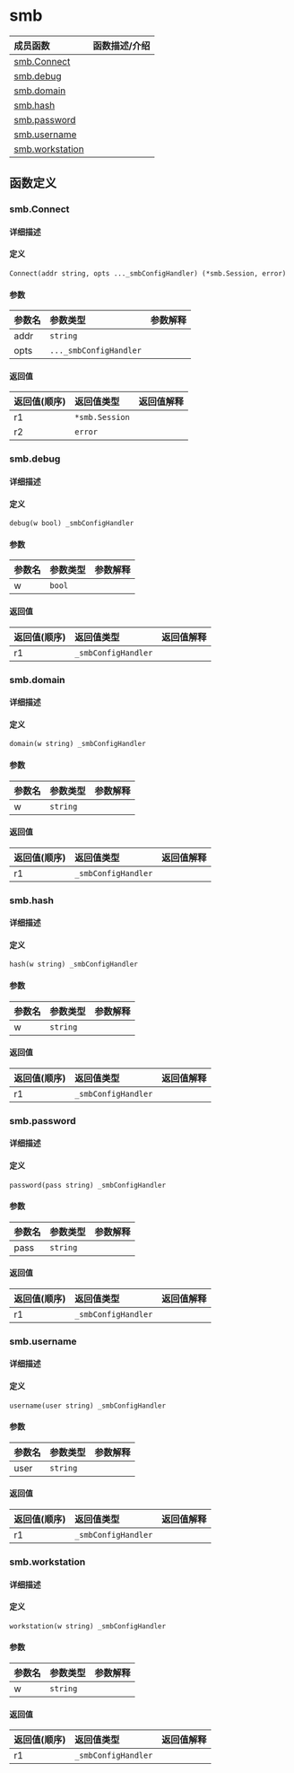 # smb

|成员函数|函数描述/介绍|
|:------|:--------|
| [smb.Connect](#Connect) ||
| [smb.debug](#debug) ||
| [smb.domain](#domain) ||
| [smb.hash](#hash) ||
| [smb.password](#password) ||
| [smb.username](#username) ||
| [smb.workstation](#workstation) ||


## 函数定义
### smb.Connect

#### 详细描述


#### 定义

`Connect(addr string, opts ..._smbConfigHandler) (*smb.Session, error)`

#### 参数
|参数名|参数类型|参数解释|
|:-----------|:---------- |:-----------|
| addr | `string` |   |
| opts | `..._smbConfigHandler` |   |

#### 返回值
|返回值(顺序)|返回值类型|返回值解释|
|:-----------|:---------- |:-----------|
| r1 | `*smb.Session` |   |
| r2 | `error` |   |


### smb.debug

#### 详细描述


#### 定义

`debug(w bool) _smbConfigHandler`

#### 参数
|参数名|参数类型|参数解释|
|:-----------|:---------- |:-----------|
| w | `bool` |   |

#### 返回值
|返回值(顺序)|返回值类型|返回值解释|
|:-----------|:---------- |:-----------|
| r1 | `_smbConfigHandler` |   |


### smb.domain

#### 详细描述


#### 定义

`domain(w string) _smbConfigHandler`

#### 参数
|参数名|参数类型|参数解释|
|:-----------|:---------- |:-----------|
| w | `string` |   |

#### 返回值
|返回值(顺序)|返回值类型|返回值解释|
|:-----------|:---------- |:-----------|
| r1 | `_smbConfigHandler` |   |


### smb.hash

#### 详细描述


#### 定义

`hash(w string) _smbConfigHandler`

#### 参数
|参数名|参数类型|参数解释|
|:-----------|:---------- |:-----------|
| w | `string` |   |

#### 返回值
|返回值(顺序)|返回值类型|返回值解释|
|:-----------|:---------- |:-----------|
| r1 | `_smbConfigHandler` |   |


### smb.password

#### 详细描述


#### 定义

`password(pass string) _smbConfigHandler`

#### 参数
|参数名|参数类型|参数解释|
|:-----------|:---------- |:-----------|
| pass | `string` |   |

#### 返回值
|返回值(顺序)|返回值类型|返回值解释|
|:-----------|:---------- |:-----------|
| r1 | `_smbConfigHandler` |   |


### smb.username

#### 详细描述


#### 定义

`username(user string) _smbConfigHandler`

#### 参数
|参数名|参数类型|参数解释|
|:-----------|:---------- |:-----------|
| user | `string` |   |

#### 返回值
|返回值(顺序)|返回值类型|返回值解释|
|:-----------|:---------- |:-----------|
| r1 | `_smbConfigHandler` |   |


### smb.workstation

#### 详细描述


#### 定义

`workstation(w string) _smbConfigHandler`

#### 参数
|参数名|参数类型|参数解释|
|:-----------|:---------- |:-----------|
| w | `string` |   |

#### 返回值
|返回值(顺序)|返回值类型|返回值解释|
|:-----------|:---------- |:-----------|
| r1 | `_smbConfigHandler` |   |


